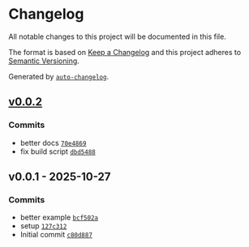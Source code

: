 # Changelog

All notable changes to this project will be documented in this file.

The format is based on [Keep a Changelog](https://keepachangelog.com/en/1.0.0/)
and this project adheres to [Semantic Versioning](https://semver.org/spec/v2.0.0.html).

Generated by [`auto-changelog`](https://github.com/CookPete/auto-changelog).

## [v0.0.2](https://github.com/substrate-system/bab-ts/compare/v0.0.1...v0.0.2)

### Commits

- better docs [`70e4869`](https://github.com/substrate-system/bab-ts/commit/70e486940e61f6fe78b8ed377853b5efe3954a7c)
- fix build script [`dbd5488`](https://github.com/substrate-system/bab-ts/commit/dbd548856f557b027ff06ff142e71a2e22bff67e)

## v0.0.1 - 2025-10-27

### Commits

- better example [`bcf502a`](https://github.com/substrate-system/bab-ts/commit/bcf502a3c57f9a644b3586b9608ab2c430fe36ae)
- setup [`127c312`](https://github.com/substrate-system/bab-ts/commit/127c312bb7cd3a3c81ed9c274cb5a0678eae811f)
- Initial commit [`c80d887`](https://github.com/substrate-system/bab-ts/commit/c80d887da8f607091e910f6d064cdf324f1fe740)
